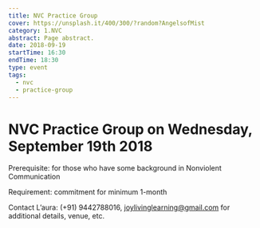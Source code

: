 ```yaml
---
title: NVC Practice Group
cover: https://unsplash.it/400/300/?random?AngelsofMist
category: 1.NVC
abstract: Page abstract.
date: 2018-09-19
startTime: 16:30
endTime: 18:30
type: event
tags:
  - nvc
  - practice-group
---
```


# NVC Practice Group on Wednesday, September 19th 2018

Prerequisite: for those who have some background in Nonviolent Communication

Requirement: commitment for minimum 1-month

Contact L’aura: (+91) 9442788016, joylivinglearning@gmail.com for additional details, venue, etc.

